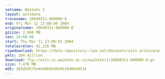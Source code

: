 ```yaml
---
setname: Waikato I
layout: witsdata
tracename: 20040311-000000-0
end: Fri Mar 12 13:00:00 2004
originalname: 20040311-000000-0
gzsize: 2,666 MB
len: 24:00:00
start: Thu Mar 11 13:00:01 2004
totalwirelen: 42,226 MB
ripedownload: https://data-repository.ripe.net/datasets/wits-archive/waikato/1/20040311-000000-0.gz
pkts: 104 million
download: ftp://wits.cs.waikato.ac.nz/waikato/1/20040311-000000-0.gz
size: 7,478 MB
md5: 265d2d571e4eddb9240a9116404a9514
---
```

